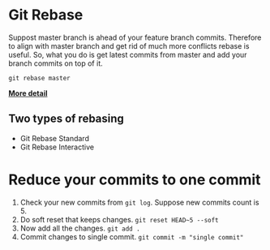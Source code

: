 # Git Rebase
Suppost master branch is ahead of your feature branch commits. Therefore to align with master branch and get rid of much more conflicts rebase is useful.
So, what you do is get latest commits from master and add your branch commits on top of it. 

`git rebase master`

[**More detail**](https://www.atlassian.com/git/tutorials/rewriting-history/git-rebase#:~:text=What%20is%20git%20rebase%3F,of%20a%20feature%20branching%20workflow.)

## **Two types of rebasing**
- Git Rebase Standard 
- Git Rebase Interactive



# Reduce your commits to one commit

1. Check your new commits from `git log`. Suppose new commits count is 5.
2. Do soft reset that keeps changes. `git reset HEAD~5 --soft`
3. Now add all the changes. `git add .`
4. Commit changes to single commit. `git commit -m "single commit"`
